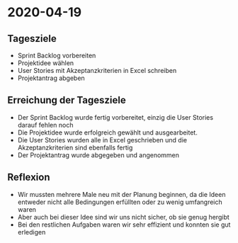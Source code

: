 # 2020-04-19
## Tagesziele
* Sprint Backlog vorbereiten
* Projektidee wählen
* User Stories mit Akzeptanzkriterien in Excel schreiben
* Projektantrag abgeben
## Erreichung der Tagesziele
* Der Sprint Backlog wurde fertig vorbereitet, einzig die User Stories darauf fehlen noch
* Die Projektidee wurde erfolgreich gewählt und ausgearbeitet.
* Die User Stories wurden alle in Excel geschrieben und die Akzeptanzkriterien sind ebenfalls fertig
* Der Projektantrag wurde abgegeben und angenommen
## Reflexion
* Wir mussten mehrere Male neu mit der Planung beginnen, da die Ideen entweder nicht alle Bedingungen erfüllten oder zu wenig umfangreich waren
* Aber auch bei dieser Idee sind wir uns nicht sicher, ob sie genug hergibt
* Bei den restlichen Aufgaben waren wir sehr effizient und konnten sie gut erledigen